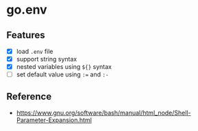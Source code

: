 # go.env

## Features

- [x] load `.env` file
- [x] support string syntax
- [x] nested variables using `${}` syntax
- [ ] set default value using `:=` and `:-`

## Reference

- https://www.gnu.org/software/bash/manual/html_node/Shell-Parameter-Expansion.html
